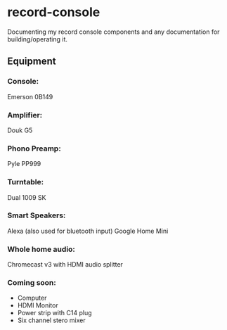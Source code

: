# record-console

Documenting my record console components and any documentation for building/operating it.

## Equipment
### Console:
Emerson 0B149

### Amplifier:
Douk G5

### Phono Preamp:
Pyle PP999

### Turntable:
Dual 1009 SK

### Smart Speakers:
Alexa (also used for bluetooth input)
Google Home Mini

### Whole home audio:
Chromecast v3 with HDMI audio splitter

### Coming soon:
- Computer
- HDMI Monitor
- Power strip with C14 plug
- Six channel stero mixer
